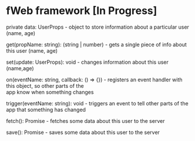 # fWeb framework [In Progress]

private data: UserProps - object to store information about a particular user (name, age)

get(propName: string): (string | number) - gets a single piece of info about this user (name, age)

set(update: UserProps): void - changes information about this user (name,age)

on(eventName: string, callback: () => {}) - registers an event handler with this object, so other parts of the    
app know when something changes   

trigger(eventName: string): void - triggers an event to tell other parts of the app that something has changed

fetch(): Promise - fetches some data about this user to the server

save(): Promise - saves some data about this user to the server
